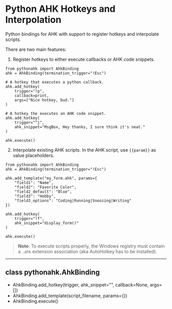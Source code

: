 # Python AHK Hotkeys and Interpolation
Python bindings for AHK with support to register hotkeys and interpolate scripts.

There are two main features:

1. Register hotkeys to either execute callbacks or AHK code snippets.
```
from pythonahk import AhkBinding
ahk = AhkBinding(termination_trigger="!Esc")

# A hotkey that executes a python callback.
ahk.add_hotkey(
    trigger="!p",
    callback=print,
    args=["Nice hotkey, bud."]
)

# A hotkey the executes an AHK code snippet.
ahk.add_hotkey(
    trigger="^j",
    ahk_snippet="MsgBox, Hey thanks, I sure think it's neat."
)

ahk.execute()
```

2. Interpolate existing AHK scripts. In the AHK script, use `{{param}}` as value placeholders.
```
from pythonahk import AhkBinding
ahk = AhkBinding(termination_trigger="!Esc")

ahk.add_template("my_form.ahk", params={
    "field1": "Name",
    "field2": "Favorite Color",
    "field2_default": "Blue",
    "field3": "Hobby",
    "field3_options": "Coding|Running|Snoozing|Writing"
})

ahk.add_hotkey(
    trigger="!f",
    ahk_snippet="display_form()"
)

ahk.execute()
```

> **Note**: To execute scripts properly, the Windows registry must contain a `.ahk` extension association (aka AutoHotkey has to be installed).

<hr>

<h2>class pythonahk.AhkBinding</h2>

* AhkBinding.add_hotkey(trigger, ahk_snippet="", callback=None, args=[])
* AhkBinding.add_template(script_filename, params={})
* AhkBinding.execute()
